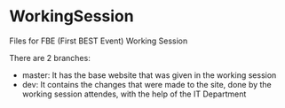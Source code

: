 # WorkingSession

Files for FBE (First BEST Event) Working Session

There are 2 branches:
- master: It has the base website that was given in the working session
- dev: It contains the changes that were made to the site, done by the working session attendes, with the help of the IT Department
